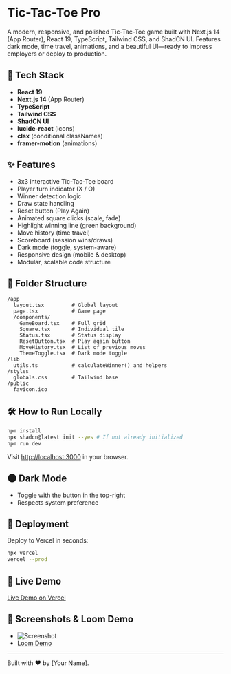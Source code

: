 # Tic-Tac-Toe Pro

A modern, responsive, and polished Tic-Tac-Toe game built with Next.js 14 (App Router), React 19, TypeScript, Tailwind CSS, and ShadCN UI. Features dark mode, time travel, animations, and a beautiful UI—ready to impress employers or deploy to production.

## 🚀 Tech Stack
- **React 19**
- **Next.js 14** (App Router)
- **TypeScript**
- **Tailwind CSS**
- **ShadCN UI**
- **lucide-react** (icons)
- **clsx** (conditional classNames)
- **framer-motion** (animations)

## ✨ Features
- 3x3 interactive Tic-Tac-Toe board
- Player turn indicator (X / O)
- Winner detection logic
- Draw state handling
- Reset button (Play Again)
- Animated square clicks (scale, fade)
- Highlight winning line (green background)
- Move history (time travel)
- Scoreboard (session wins/draws)
- Dark mode (toggle, system-aware)
- Responsive design (mobile & desktop)
- Modular, scalable code structure

## 📁 Folder Structure
```
/app
  layout.tsx         # Global layout
  page.tsx           # Game page
  /components/
    GameBoard.tsx    # Full grid
    Square.tsx       # Individual tile
    Status.tsx       # Status display
    ResetButton.tsx  # Play again button
    MoveHistory.tsx  # List of previous moves
    ThemeToggle.tsx  # Dark mode toggle
/lib
  utils.ts           # calculateWinner() and helpers
/styles
  globals.css        # Tailwind base
/public
  favicon.ico
```

## 🛠️ How to Run Locally
```bash
npm install
npx shadcn@latest init --yes # If not already initialized
npm run dev
```
Visit [http://localhost:3000](http://localhost:3000) in your browser.

## 🌑 Dark Mode
- Toggle with the button in the top-right
- Respects system preference

## 🚀 Deployment
Deploy to Vercel in seconds:
```bash
npx vercel
vercel --prod
```

## 🔗 Live Demo
[Live Demo on Vercel](#) <!-- Replace with your deployed link -->

## 📸 Screenshots & Loom Demo
- ![Screenshot](public/screenshot.png) <!-- Add screenshot -->
- [Loom Demo](#) <!-- Add Loom link -->

---

Built with ❤️ by [Your Name].
